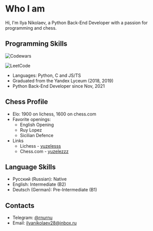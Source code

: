 # Who I am

Hi, I'm Ilya Nikolaev, a Python Back-End Developer with a passion for programming and chess.


## Programming Skills

![Codewars](https://www.codewars.com/users/ilya-nikolaev/badges/large)

![LeetCode](https://badges.rnurnu.ru/leetcode/40/ilya-nikolaev)

- Languages: Python, C and JS/TS
- Graduated from the Yandex Lyceum (2018, 2019)
- Python Back-End Developer since Nov, 2021


## Chess Profile
- Elo: 1900 on lichess, 1600 on chess.com
- Favorite openings:
    + English Opening
    + Ruy Lopez
    + Sicilian Defence
- Links
    + Lichess - [yuzelesss](https://lichess.org/@/yuzelesss)
    + Chess.com - [yuzelezzz](https://www.chess.com/member/yuzelezzz)


## Language Skills
- Русский (Russian): Native
- English: Intermediate (B2)
- Deutsch (German): Pre-Intermediate (B1)


## Contacts
- Telegram: [@rnurnu](https://t.me/rnurnu)
- Email: [ilyanikolaev28@inbox.ru](mailto:ilyanikolaev28@inbox.ru)
